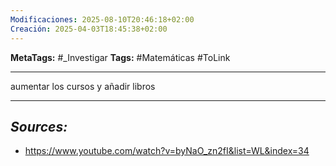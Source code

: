 ```yaml
---
Modificaciones: 2025-08-10T20:46:18+02:00
Creación: 2025-04-03T18:45:38+02:00
---
```

**MetaTags:** #_Investigar
**Tags:** #Matemáticas #ToLink 
- - -

aumentar los cursos y añadir libros
- - - 
## ***Sources:***
- https://www.youtube.com/watch?v=byNaO_zn2fI&list=WL&index=34